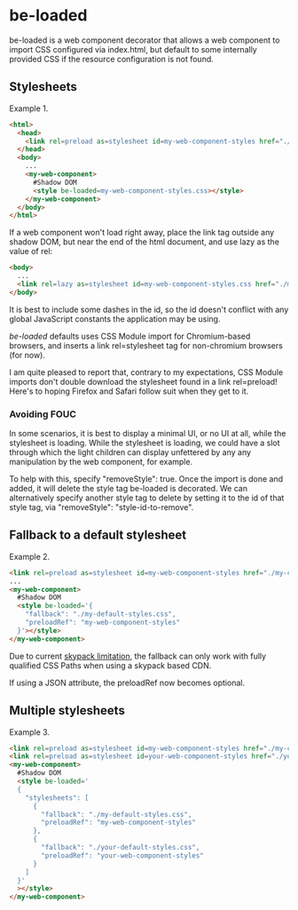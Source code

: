 # be-loaded

be-loaded is a web component decorator that allows a web component to import CSS configured via index.html, but default to some internally provided CSS if the resource configuration is not found.

## Stylesheets

Example 1.


```html
<html>
  <head>
    <link rel=preload as=stylesheet id=my-web-component-styles href="./my-customized-styles.css">
  </head>
  <body>
    ...
    <my-web-component>
      #Shadow DOM
      <style be-loaded=my-web-component-styles.css></style>
    </my-web-component>
  </body>
</html>
```

If a web component won't load right away, place the link tag outside any shadow DOM, but near the end of the html document, and use lazy as the value of rel:

```html
<body>
  ...
  <link rel=lazy as=stylesheet id=my-web-component-styles.css href="./my-customized-styles.css">
</body>
```

It is best to include some dashes in the id, so the id doesn't conflict with any global JavaScript constants the application may be using.

*be-loaded* defaults uses CSS Module import for Chromium-based browsers, and inserts a link rel=stylesheet tag for non-chromium browsers (for now).

I am quite pleased to report that, contrary to my expectations, CSS Module imports don't double download the stylesheet found in a link rel=preload!  Here's to hoping Firefox and Safari follow suit when they get to it.

### Avoiding FOUC

In some scenarios, it is best to display a minimal UI, or no UI at all, while the stylesheet is loading.  While the stylesheet is loading, we could have a slot through which the light children can display unfettered by any any manipulation by the web component, for example.

To help with this, specify "removeStyle": true.  Once the import is done and added, it will delete the style tag be-loaded is decorated.  We can alternatively specify another style tag to delete by setting it to the id of that style tag, via "removeStyle": "style-id-to-remove".



## Fallback to a default stylesheet

Example 2. 

```html
<link rel=preload as=stylesheet id=my-web-component-styles href="./my-customized-styles.css">
...
<my-web-component>
  #Shadow DOM
  <style be-loaded='{
    "fallback": "./my-default-styles.css",
    "preloadRef": "my-web-component-styles"
  }'></style>
</my-web-component>
```

Due to current [skypack limitation](https://github.com/skypackjs/skypack-cdn/issues/107), the fallback can only work with fully qualified CSS Paths when using a skypack based CDN.
 
If using a JSON attribute, the preloadRef now becomes optional.

## Multiple stylesheets

Example 3. 

```html
<link rel=preload as=stylesheet id=my-web-component-styles href="./my-customized-styles.css">
<link rel=preload as=stylesheet id=your-web-component-styles href="./your-customized-styles.css">
<my-web-component>
  #Shadow DOM
  <style be-loaded='
  {
    "stylesheets": [
      {
        "fallback": "./my-default-styles.css",
        "preloadRef": "my-web-component-styles"
      },
      {
        "fallback": "./your-default-styles.css",
        "preloadRef": "your-web-component-styles"
      }
    ]
  }'
  ></style>
</my-web-component>
```




